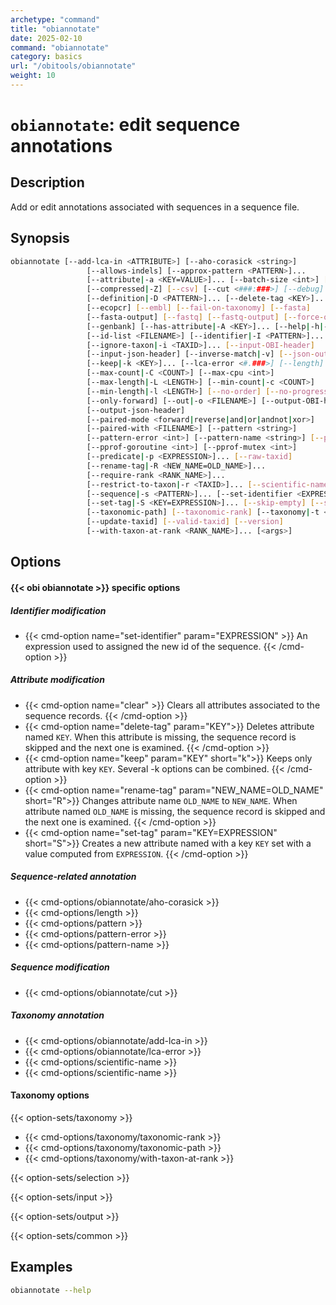 ```yaml
---
archetype: "command"
title: "obiannotate"
date: 2025-02-10
command: "obiannotate"
category: basics
url: "/obitools/obiannotate"
weight: 10
---
```


# `obiannotate`: edit sequence annotations

## Description 

Add or edit annotations associated with sequences in a sequence file.

## Synopsis

```bash
obiannotate [--add-lca-in <ATTRIBUTE>] [--aho-corasick <string>]
                 [--allows-indels] [--approx-pattern <PATTERN>]...
                 [--attribute|-a <KEY=VALUE>]... [--batch-size <int>] [--clear]
                 [--compressed|-Z] [--csv] [--cut <###:###>] [--debug]
                 [--definition|-D <PATTERN>]... [--delete-tag <KEY>]...
                 [--ecopcr] [--embl] [--fail-on-taxonomy] [--fasta]
                 [--fasta-output] [--fastq] [--fastq-output] [--force-one-cpu]
                 [--genbank] [--has-attribute|-A <KEY>]... [--help|-h|-?]
                 [--id-list <FILENAME>] [--identifier|-I <PATTERN>]...
                 [--ignore-taxon|-i <TAXID>]... [--input-OBI-header]
                 [--input-json-header] [--inverse-match|-v] [--json-output]
                 [--keep|-k <KEY>]... [--lca-error <#.###>] [--length]
                 [--max-count|-C <COUNT>] [--max-cpu <int>]
                 [--max-length|-L <LENGTH>] [--min-count|-c <COUNT>]
                 [--min-length|-l <LENGTH>] [--no-order] [--no-progressbar]
                 [--only-forward] [--out|-o <FILENAME>] [--output-OBI-header|-O]
                 [--output-json-header]
                 [--paired-mode <forward|reverse|and|or|andnot|xor>]
                 [--paired-with <FILENAME>] [--pattern <string>]
                 [--pattern-error <int>] [--pattern-name <string>] [--pprof]
                 [--pprof-goroutine <int>] [--pprof-mutex <int>]
                 [--predicate|-p <EXPRESSION>]... [--raw-taxid]
                 [--rename-tag|-R <NEW_NAME=OLD_NAME>]...
                 [--require-rank <RANK_NAME>]...
                 [--restrict-to-taxon|-r <TAXID>]... [--scientific-name]
                 [--sequence|-s <PATTERN>]... [--set-identifier <EXPRESSION>]
                 [--set-tag|-S <KEY=EXPRESSION>]... [--skip-empty] [--solexa]
                 [--taxonomic-path] [--taxonomic-rank] [--taxonomy|-t <string>]
                 [--update-taxid] [--valid-taxid] [--version]
                 [--with-taxon-at-rank <RANK_NAME>]... [<args>]
```

## Options

#### {{< obi obiannotate >}} specific options

##### Identifier modification

- {{< cmd-option name="set-identifier" param="EXPRESSION" >}}
  An expression used to assigned the new id of the sequence.
  {{< /cmd-option >}}

##### Attribute modification

- {{< cmd-option name="clear" >}}
  Clears all attributes associated to the sequence records.
  {{< /cmd-option >}}
- {{< cmd-option name="delete-tag" param="KEY">}}
  Deletes attribute named `KEY`. When this attribute is missing, the sequence record is skipped and the next one is examined.
  {{< /cmd-option >}}
- {{< cmd-option name="keep" param="KEY" short="k">}}
  Keeps only attribute with key `KEY`. Several -k options can be combined.
  {{< /cmd-option >}}
- {{< cmd-option name="rename-tag" param="NEW_NAME=OLD_NAME" short="R">}}
  Changes attribute name `OLD_NAME` to `NEW_NAME`. When attribute named `OLD_NAME` is missing, the sequence record is skipped and the next one is examined.
  {{< /cmd-option >}}
- {{< cmd-option name="set-tag" param="KEY=EXPRESSION" short="S">}}
  Creates a new attribute named with a key `KEY` set with a value computed from `EXPRESSION`.
  {{< /cmd-option >}}

##### Sequence-related annotation

- {{< cmd-options/obiannotate/aho-corasick >}}
- {{< cmd-options/length >}}
- {{< cmd-options/pattern >}}
- {{< cmd-options/pattern-error >}}
- {{< cmd-options/pattern-name >}}

##### Sequence modification

- {{< cmd-options/obiannotate/cut >}}

##### Taxonomy annotation

- {{< cmd-options/obiannotate/add-lca-in >}}
- {{< cmd-options/obiannotate/lca-error >}}
- {{< cmd-options/scientific-name >}}
- {{< cmd-options/scientific-name >}}

#### Taxonomy options

{{< option-sets/taxonomy >}}

- {{< cmd-options/taxonomy/taxonomic-rank >}}
- {{< cmd-options/taxonomy/taxonomic-path >}}
- {{< cmd-options/taxonomy/with-taxon-at-rank >}}

{{< option-sets/selection >}}

{{< option-sets/input >}}

{{< option-sets/output >}}

{{< option-sets/common >}}

## Examples

```bash
obiannotate --help
```

